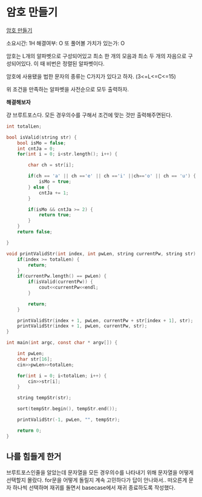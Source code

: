 # 암호 만들기

[암호 만들기](https://www.acmicpc.net/problem/1759)

소요시간: 1H
해결여부: O
또 풀어볼 가치가 있는가: O

암호는 L개의 알파벳으로 구성되어있고 최소 한 개의 모음과 최소 두 개의 자음으로 구성되어있다.
이 때 비번은 정렬된 알파벳이다.

암호에 사용됐을 법한 문자의 종류는 C가지가 있다고 하자. (3<=L<=C<=15)

위 조건을 만족하는 알파벳을 사전순으로 모두 출력하자.

**해결해보자**

걍 브루트포스다.
모든 경우의수를 구해서 조건에 맞는 것만 출력해주면된다.

```C
int totalLen;

bool isValid(string str) {
    bool isMo = false;
    int cntJa = 0;
    for(int i = 0; i<str.length(); i++) {

        char ch = str[i];

        if(ch == 'a' || ch =='e' || ch =='i' ||ch=='o' || ch == 'u') {
            isMo = true;
        } else {
            cntJa += 1;
        }

        if(isMo && cntJa >= 2) {
            return true;
        }
    }
    return false;

}

void printValidStr(int index, int pwLen, string currentPw, string str) {
    if(index >= totalLen) {
        return;
    }
    if(currentPw.length() == pwLen) {
        if(isValid(currentPw)) {
            cout<<currentPw<<endl;
        }

        return;
    }

    printValidStr(index + 1, pwLen, currentPw + str[index + 1], str);
    printValidStr(index + 1, pwLen, currentPw, str);
}

int main(int argc, const char * argv[]) {

    int pwLen;
    char str[16];
    cin>>pwLen>>totalLen;

    for(int i = 0; i<totalLen; i++) {
        cin>>str[i];
    }

    string tempStr(str);

    sort(tempStr.begin(), tempStr.end());

    printValidStr(-1, pwLen, "", tempStr);

    return 0;
}
```

## 나를 힘들게 한거

브루트포스인줄을 알았는데 문자열을 모든 경우의수를 나타내기 위해 문자열을 어떻게 선택할지 몰랐다.
for문을 어떻게 돌릴지 계속 고민하다가 답이 안나와서.. 떠오른게 문자 하나씩 선택하며 재귀를 돌면서 basecase에서 재귀 종료하도록 작성했다.
